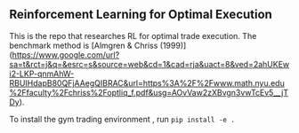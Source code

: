 ## Reinforcement Learning for Optimal Execution 

This is the repo that researches RL for optimal trade execution. The benchmark method is [Almgren & Chriss (1999)] (https://www.google.com/url?sa=t&rct=j&q=&esrc=s&source=web&cd=1&cad=rja&uact=8&ved=2ahUKEwi2-LKP-qnmAhW-RBUIHdapB80QFjAAegQIBRAC&url=https%3A%2F%2Fwww.math.nyu.edu%2Ffaculty%2Fchriss%2Foptliq_f.pdf&usg=AOvVaw2zXBvgn3vwTcEv5__jTDy).

To install the gym trading environment , run `pip install -e .`


